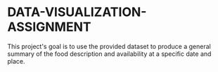 # DATA-VISUALIZATION-ASSIGNMENT

This project's goal is to use the provided dataset to produce a general summary of the food description and availability at a specific date and place.
